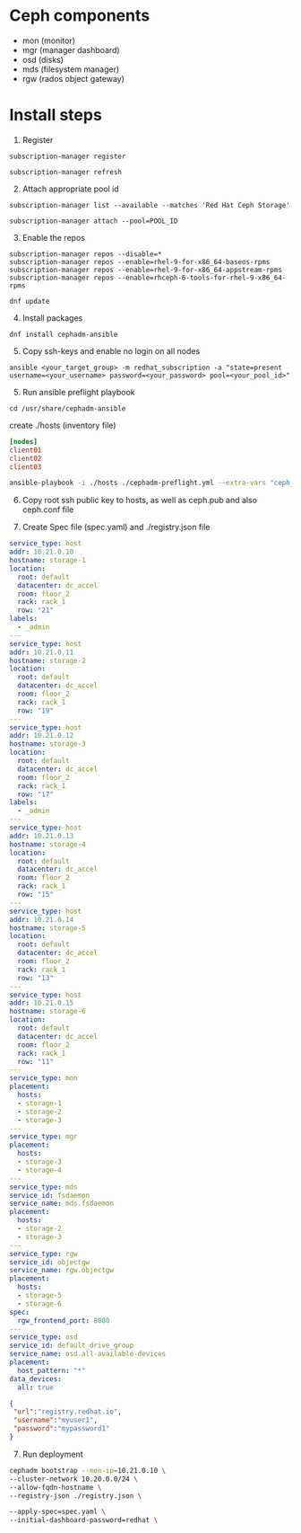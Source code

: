 # Ceph components
- mon (monitor)
- mgr (manager dashboard)
- osd (disks)
- mds (filesystem manager)
- rgw (rados object gateway)


# Install steps
1. Register
```
subscription-manager register
```
```
subscription-manager refresh
```
2. Attach appropriate pool id
```
subscription-manager list --available --matches 'Red Hat Ceph Storage'
```
```
subscription-manager attach --pool=POOL_ID
```
3. Enable the repos
```
subscription-manager repos --disable=*
subscription-manager repos --enable=rhel-9-for-x86_64-baseos-rpms
subscription-manager repos --enable=rhel-9-for-x86_64-appstream-rpms
subscription-manager repos --enable=rhceph-6-tools-for-rhel-9-x86_64-rpms
```
```
dnf update
```
4.  Install packages
```
dnf install cephadm-ansible
```
5. Copy ssh-keys and enable no login on all nodes
```
ansible <your_target_group> -m redhat_subscription -a "state=present username=<your_username> password=<your_password> pool=<your_pool_id>"
```
5. Run ansible preflight playbook
```
cd /usr/share/cephadm-ansible
```
create ./hosts (inventory file)
```ini
[nodes]
client01
client02
client03
```
```bash
ansible-playbook -i ./hosts ./cephadm-preflight.yml --extra-vars "ceph_origin=rhcs"
```
6. Copy root ssh public key to hosts, as well as ceph.pub and also ceph.conf file

6. Create Spec file (spec.yaml) and ./registry.json file
```yaml
service_type: host
addr: 10.21.0.10 
hostname: storage-1
location:
  root: default
  datacenter: dc_accel
  room: floor_2
  rack: rack_1
  row: "21"
labels:
  - _admin
---
service_type: host
addr: 10.21.0.11 
hostname: storage-2
location:
  root: default
  datacenter: dc_accel
  room: floor_2
  rack: rack_1
  row: "19"
---
service_type: host
addr: 10.21.0.12
hostname: storage-3
location:
  root: default
  datacenter: dc_accel
  room: floor_2
  rack: rack_1
  row: "17"
labels:
  - _admin
---
service_type: host
addr: 10.21.0.13
hostname: storage-4
location:
  root: default
  datacenter: dc_accel
  room: floor_2
  rack: rack_1
  row: "15"
---
service_type: host
addr: 10.21.0.14
hostname: storage-5
location:
  root: default
  datacenter: dc_accel
  room: floor_2
  rack: rack_1
  row: "13"
---
service_type: host
addr: 10.21.0.15
hostname: storage-6
location:
  root: default
  datacenter: dc_accel
  room: floor_2
  rack: rack_1
  row: "11"
---
service_type: mon
placement:
  hosts:
  - storage-1
  - storage-2
  - storage-3
---
service_type: mgr
placement:
  hosts:
  - storage-3
  - storage-4
---
service_type: mds
service_id: fsdaemon
service_name: mds.fsdaemon
placement:
  hosts:
  - storage-2
  - storage-3
---
service_type: rgw
service_id: objectgw
service_name: rgw.objectgw
placement:
  hosts:
  - storage-5
  - storage-6
spec:
  rgw_frontend_port: 8080
---
service_type: osd
service_id: default_drive_group
service_name: osd.all-available-devices
placement:
  host_pattern: "*"
data_devices:
  all: true
```
```json
{
 "url":"registry.redhat.io",
 "username":"myuser1",
 "password":"mypassword1"
}
```

7. Run deployment
```bash
cephadm bootstrap --mon-ip=10.21.0.10 \
--cluster-network 10.20.0.0/24 \
--allow-fqdn-hostname \
--registry-json ./registry.json \

--apply-spec=spec.yaml \
--initial-dashboard-password=redhat \
```


